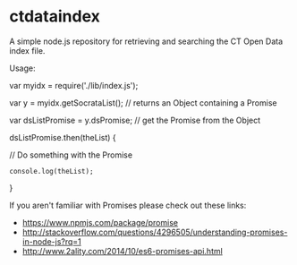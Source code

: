 # ctdataindex
A simple node.js repository for retrieving and searching the CT Open Data index file.

Usage:

var myidx = require('./lib/index.js');

var y = myidx.getSocrataList(); // returns an Object containing a Promise

var dsListPromise = y.dsPromise; // get the Promise from the Object

dsListPromise.then(theList) {

// Do something with the Promise

    console.log(theList);

}

If you aren't familiar with Promises please check out these links:
- https://www.npmjs.com/package/promise
- http://stackoverflow.com/questions/4296505/understanding-promises-in-node-js?rq=1
- http://www.2ality.com/2014/10/es6-promises-api.html